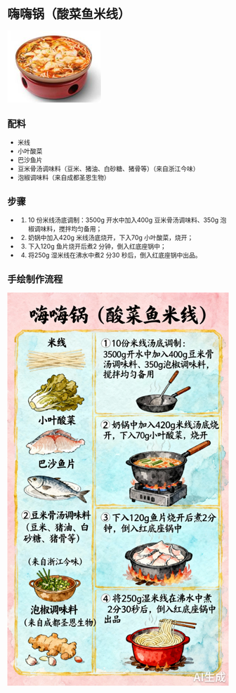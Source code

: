 # 嗨嗨锅（酸菜鱼米线）

![嗨嗨锅（酸菜鱼米线）](../images/嗨嗨锅（酸菜鱼米线）.png)


## 配料

- 米线
- 小叶酸菜
- 巴沙鱼片
- 豆米骨汤调味料（豆米、猪油、白砂糖、猪骨等）（来自浙江今味）
- 泡椒调味料（来自成都圣恩生物）

## 步骤

-  1. 10 份米线汤底调制：3500g 开水中加入400g 豆米骨汤调味料、350g 泡椒调味料，搅拌均匀备用；
-  2. 奶锅中加入420g 米线汤底烧开，下入70g 小叶酸菜，烧开；
-  3. 下入120g 鱼片烧开后煮2 分钟，倒入红底座锅中；
-  4. 将250g 湿米线在沸水中煮2 分30 秒后，倒入红底座锅中出品。

## 手绘制作流程

![手绘制作流程](../images/煮锅/嗨嗨锅（酸菜鱼米线）.jpg)

